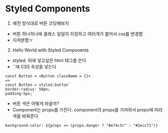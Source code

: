 # Styled Components

1. 예전 방식대로 버튼 코딩해보자

- 버튼 하나하나에 클래스 일일이 지정하고 여러개가 붙어서 css를 변경함
- 지저분함ㅜ

2. Hello World with Styled Components

- styled. 뒤에 넣고싶은 html 태그를 쓴다
- ``에 CSS 속성을 넣는다

```
const Button = <Button className = {}>
=>
const Button = styled.button`
border-radius: 50px;
padding:5px;`
```

- 버튼 색은 어떻게 바꿀까?
- Component는 props를 가진다. component의 props를 가져와서 props에 따라 색을 바꿔준다

```
background-color: ${props => (props.danger ? "#e74c3c" : "#2ecc71")}
```
